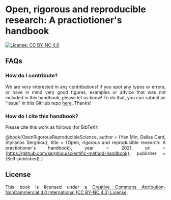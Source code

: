 # Open, rigorous and reproducible research: A practiotioner's handbook

[![License: CC BY-NC 4.0](https://img.shields.io/badge/License-CC%20BY--NC%204.0-lightgrey.svg)](https://creativecommons.org/licenses/by-nc/4.0/)

<div align='justify'>

## FAQs

### How do I contribute?

We are very interested in any contributions! If you spot any typos or errors, or have in mind very good figures, examples or advice that was not included in this handbook, please let us know! To do that, you can submit an "Issue" in this GitHub repo [here](https://github.com/serghiou/scientific-method-handbook/issues). Thanks!


### How do I cite this handbook?

Please cite this work as follows (for BibTeX):

@book{OpenRigorousReproducibleScience, 
  author = {Yan Min, Dallas Card, Stylianos Serghiou}, 
  title = {Open, rigorous and reproducible research: A practiotioner's handbook}, 
  year = 2021,
  url = {https://github.com/serghiou/scientific-method-handbook}, 
  publisher = {Self-published} 
 }


## License

This book is licensed under a [Creative Commons Attribution-NonCommercial 4.0 International (CC BY-NC 4.0) License](https://creativecommons.org/licenses/by-nc/4.0/).

</div>

